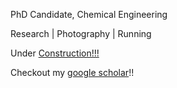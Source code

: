 PhD Candidate, 
Chemical Engineering

Research | Photography | Running

Under [Construction!!!](https://github.com/pankajrohilla/rohillapankaj/edit/master/README.md)

Checkout my [google scholar](https://scholar.google.com/citations?user=rTeuJmkAAAAJ&hl=en/)!!




 
